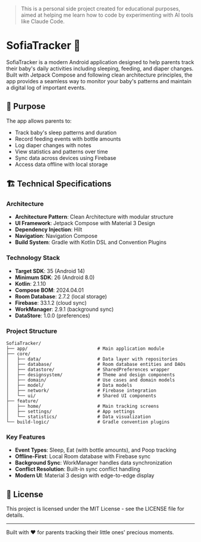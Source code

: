 > This is a personal side project created for educational purposes, aimed at helping me learn how to code by experimenting with AI tools like Claude Code.

# SofiaTracker 👶
SofiaTracker is a modern Android application designed to help parents track their baby's daily activities including sleeping, feeding, and diaper changes. Built with Jetpack Compose and following clean architecture principles, the app provides a seamless way to monitor your baby's patterns and maintain a digital log of important events.

## 🎯 Purpose
The app allows parents to:
- Track baby's sleep patterns and duration
- Record feeding events with bottle amounts
- Log diaper changes with notes
- View statistics and patterns over time
- Sync data across devices using Firebase
- Access data offline with local storage

## 🏗️ Technical Specifications

### Architecture
- **Architecture Pattern**: Clean Architecture with modular structure
- **UI Framework**: Jetpack Compose with Material 3 Design
- **Dependency Injection**: Hilt
- **Navigation**: Navigation Compose
- **Build System**: Gradle with Kotlin DSL and Convention Plugins

### Technology Stack
- **Target SDK**: 35 (Android 14)
- **Minimum SDK**: 26 (Android 8.0)
- **Kotlin**: 2.1.10
- **Compose BOM**: 2024.04.01
- **Room Database**: 2.7.2 (local storage)
- **Firebase**: 33.1.2 (cloud sync)
- **WorkManager**: 2.9.1 (background sync)
- **DataStore**: 1.0.0 (preferences)

### Project Structure
```
SofiaTracker/
├── app/                          # Main application module
├── core/
│   ├── data/                     # Data layer with repositories
│   ├── database/                 # Room database entities and DAOs
│   ├── datastore/                # SharedPreferences wrapper
│   ├── designsystem/             # Theme and design components
│   ├── domain/                   # Use cases and domain models
│   ├── model/                    # Data models
│   ├── network/                  # Firebase integration
│   └── ui/                       # Shared UI components
├── feature/
│   ├── home/                     # Main tracking screens
│   ├── settings/                 # App settings
│   └── statistics/               # Data visualization
└── build-logic/                  # Gradle convention plugins
```

### Key Features
- **Event Types**: Sleep, Eat (with bottle amounts), and Poop tracking
- **Offline-First**: Local Room database with Firebase sync
- **Background Sync**: WorkManager handles data synchronization
- **Conflict Resolution**: Built-in sync conflict handling
- **Modern UI**: Material 3 design with edge-to-edge display

## 📄 License

This project is licensed under the MIT License - see the LICENSE file for details.

---

Built with ❤️ for parents tracking their little ones' precious moments.